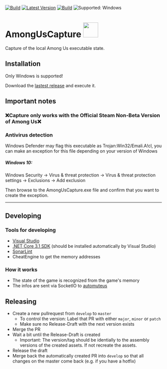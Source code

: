 [![Build](https://img.shields.io/github/workflow/status/litetex/amonguscapture/Master%20CI)](https://github.com/litetex/amonguscapture/actions?query=workflow%3A%22Master+CI%22)
[![Latest Version](https://img.shields.io/github/v/release/litetex/amonguscapture)](https://github.com/litetex/amonguscapture/releases)
[![Build](https://img.shields.io/github/workflow/status/litetex/amonguscapture/Develop%20CI/develop?label=build%20develop)](https://github.com/litetex/amonguscapture/actions?query=workflow%3A%22Develop+CI%22+branch%3Adevelop)
![Supported: Windows](https://img.shields.io/badge/supported--os-windows-0078d6)

# AmongUsCapture <img src="AmongUsCapture/Icon.ico" width="48">

Capture of the local Among Us executable state.

## Installation
Only Windows is supported!

Download the [lastest release](https://github.com/litetex/amonguscapture/releases/latest) and execute it.

## Important notes
### ❌**Capture only works with the Official Steam Non-Beta Version of Among Us**❌
### Antivirus detection
Windows Defender may flag this executable as Trojan:Win32/Emali.A!cl, you can make an exception for this file depending on your version of Windows

##### Windows 10:
Windows Security → Virus & threat protection → Virus & threat protection settings → Exclusions → Add exclusion

Then browse to the AmongUsCapture.exe file and confirm that you want to create the exception.

*** 

## Developing
### Tools for developing
* [Visual Studio](https://visualstudio.microsoft.com/vs/)
* [.NET Core 3.1 SDK](https://dotnet.microsoft.com/download/dotnet-core/3.1) (should be installed automatically by Visual Studio)
* [SonarLint](https://www.sonarlint.org/visualstudio/)
* CheatEngine to get the memory addresses 

### How it works
* The state of the game is recognized from the game's memory
* The infos are sent via SocketIO to [automuteus](https://github.com/denverquane/automuteus)

## Releasing
* Create a new pullrequest from ``develop`` to ``master``
  * To control the version: Label that PR with either ``major``, ``minor`` or ``patch``
  * Make sure no Release-Draft with the next version exists
* Merge the PR
* Wait a bit until the Release-Draft is created
  * Important: The version/tag should be identially to the assembly versions of the created assets. If not recreate the assets.
* Release the draft
* Merge back the automatically created PR into ``develop`` so that all changes on the master come back (e.g. if you have a hotfix)
